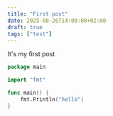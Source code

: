 ```yaml
---
title: "First post"
date: 2025-08-26T14:00:00+02:00
draft: true
tags: ["test"]
---
```


It's my first post

<!--more-->

```Go
package main

import "fmt"

func main() {
    fmt.Println("hello")
}
```
